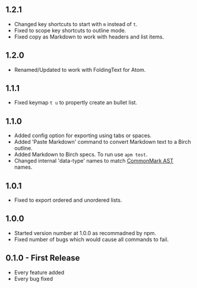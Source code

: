 ## 1.2.1

- Changed key shortcuts to start with `m` instead of `t`.
- Fixed to scope key shortcuts to outline mode.
- Fixed copy as Markdown to work with headers and list items.

## 1.2.0

- Renamed/Updated to work with FoldingText for Atom.

## 1.1.1

- Fixed keymap `t u` to propertly create an bullet list.

## 1.1.0

- Added config option for exporting using tabs or spaces.
- Added 'Paste Markdown' command to convert Markdown text to a Birch outline.
- Added Markdown to Birch specs. To run use `apm test`.
- Changed internal 'data-type' names to match [CommonMark AST](https://github.com/jgm/commonmark.js) names.

## 1.0.1

- Fixed to export ordered and unordered lists.

## 1.0.0

- Started version number at 1.0.0 as recommadned by npm.
- Fixed number of bugs which would cause all commands to fail.

## 0.1.0 - First Release

- Every feature added
- Every bug fixed
